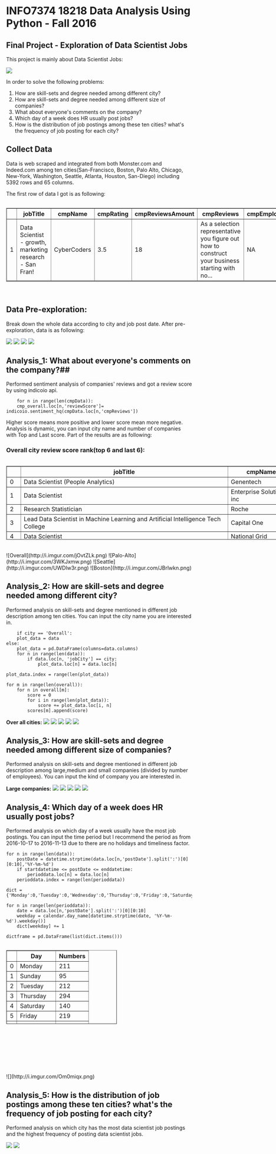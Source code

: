 # INFO7374 18218 Data Analysis Using Python - Fall 2016 #
## Final Project - Exploration of Data Scientist Jobs ##
This project is mainly about Data Scientist Jobs:

![](http://i.imgur.com/MnjD6Ti.jpg)

In order to solve the following problems:

1. How are skill-sets and degree needed among different city?
2. How are skill-sets and degree needed among different size of companies?
3. What about everyone's comments on the company?
4. Which day of a week does HR usually post jobs?
5. How is the distribution of job postings among these ten cities? what's the frequency of job posting for each city? 

## Collect Data ##
Data is web scraped and integrated from both Monster.com and Indeed.com among ten cities(San-Francisco, Boston, Palo Alto, Chicago, New-York, Washington, Seattle, Atlanta, Houston, San-Diego) including 5392 rows and 65 columns.


The first row of data I got is as following:

<div style="overflow-x: auto; overflow-y: auto; height: 250px; width:1000px;" type = "text/css">
    <table id="table" class="table" border="1" align="center" width="100px" height="200px">
  <tbody >
   <tr><th></th><th>jobTitle</th><th>cmpName</th><th>cmpRating</th><th>cmpReviewsAmount</th><th>cmpReviews</th><th>cmpEmployees
</th><th>jobCity
</th><th>jobRegion
</th><th>jobState
</th><th>postDate
</th><th>job_url
</th><th>bachelor
</th><th>bash</th><th>c</th><th>c++
</th><th>cassandra
</th><th>d3
</th><th>d3.js

</th><th>excel

</th><th>flume

</th><th>h2o

</th><th>hadoop

</th><th>hbase

</th><th>hive

</th><th>java
</th><th>javascript</th><th>linux</th><th>mahout</th><th>mapreduce</th><th>master
</th><th>matlab

</th><th>mongodb

</th><th>mssql

</th><th>mysql

</th><th>nosql

</th><th>numpy

</th><th>oozie
</th><th>oracle
</th><th>pandas

</th><th>perl

</th><th>ph.d

</th><th>php


</th><th>pig


</th><th>postgresql


</th><th>powerpoint


</th><th>python


</th><th>r


</th><th>rdbms


</th><th>ruby
</th><th>saas
</th><th>sas
</th><th>scala
</th><th>scikits.learn
</th><th>scipy

</th><th>shark

</th><th>shell

</th><th>spark

</th><th>splunk

</th><th>spotfire

</th><th>sps

</th><th>spss
</th><th>sql
</th><th>tableau

</th><th>zookeeper

</th></tr>
   <tr><td>1</td><td>Data Scientist - growth, marketing research - San Fran!
</td><td>CyberCoders
</td><td>3.5
</td><td>18
</td><td>As a selection representative you figure out how to construct your business starting with no...</td>
<td>NA</td>
<td>San-Francisco
</td><td>San Francisco
</td><td>CA
</td><td>2016-12-01T12:00
</td><td>http://jobview.monster.com/data-scientist-growth-marketing-research-san-fran!-job-san-francisco-ca-us-176931443.aspx?mescoid=1500152001001&jobPosition=1
</td><td>0
</td><td>0
</td><td>0
</td><td>0
</td><td>0
</td><td>0
</td><td>0
</td><td>0
</td><td>0
</td><td>0
</td><td>1
</td><td>0
</td><td>1
</td><td>0
</td><td>0
</td><td>0
</td><td>0
</td><td>0
</td><td>1
</td><td>0
</td><td>0
</td><td>0
</td><td>0
</td><td>0
</td><td>0
</td><td>0
</td><td>0
</td><td>0
</td><td>0
</td><td>0
</td><td>0
</td><td>1
</td><td>0
</td><td>0
</td><td>1
</td><td>1
</td><td>0
</td><td>0
</td><td>0
</td><td>0
</td><td>0
</td><td>0
</td><td>0
</td><td>0
</td><td>0
</td><td>0
</td><td>0
</td><td>0
</td><td>0
</td><td>0
</td><td>1
</td><td>0
</td><td>0
</td></tr>
</tbody>
  
</table>
</div>


## Data Pre-exploration: ##
Break down the whole data according to city and job post date. After pre-exploration, data is as following:

![](http://i.imgur.com/zMbZs8a.png)
![](http://i.imgur.com/lsddBO0.png)
![](http://i.imgur.com/q7lU3qh.png)
![](http://i.imgur.com/26K8yeq.png)

## Analysis_1: What about everyone's comments on the company?##
Performed sentiment analysis of companies' reviews and got a review score by using indicoio api.

        for n in range(len(cmpData)):
        cmp_overall.loc[n,'reviewScore']= indicoio.sentiment_hq(cmpData.loc[n,'cmpReviews'])

Higher score means more positive and lower score mean more negative. Analysis is dynamic, you can input city name and number of companies with Top and Last score. Part of the results are as following:
### Overall city review score rank(top 6 and last 6): ###

<div style="overflow-x: auto; overflow-y: auto; height: 250px; width:1000px;" type = "text/css">
    <table id="table" class="table" border="1" align="center" width="100px" height="200px">
  <tbody >
   <tr><th></th><th>jobTitle</th><th>cmpName</th><th>cmpRating</th><th>reviewScore</th></tr>

<tr><td>0</td><td>Data Scientist (People Analytics)</td><td>Genentech
</td><td>4.1
</td><td>99.96
</td></tr>

<tr><td>1
</td><td>Data Scientist
</td><td>Enterprise Solution inc
</td><td>4
</td><td>99.95
</td></tr>

<tr><td>2</td><td>Research Statistician
</td><td>Roche

</td><td>4.2
</td><td>99.93
</td></tr>

<tr><td>3</td><td>Lead Data Scientist in Machine Learning and Artificial Intelligence Tech College
</td><td>Capital One

</td><td>3.9

</td><td>99.93
</td></tr>

<tr><td>4</td><td>Data Scientist

</td><td>National Grid

</td><td>4.1
</td><td>99.92
</td></tr>

<tr><td>5</td><td>Data Warehouse Developer-Enterprise Analytics (40 HR, Days)
</td><td>Boston Medical Center

</td><td>4
</td><td>99.92
</td></tr>

<tr><td>6</td><td>Senior Biostatistician

</td><td>Cyberonics

</td><td>2.8

</td><td>5.62
</td></tr>

<tr><td>7
</td><td>Data Scientist
</td><td>Xerox

</td><td>3.4
</td><td>5.47
</td></tr>

<tr><td>8</td><td>Lead Data Scientist

</td><td>GrubHub


</td><td>3

</td><td>4.93

</td></tr>

<tr><td>9</td><td>Senior Public Health Scientists - Senior Project Managers
</td><td>ICF


</td><td>3.4


</td><td>4.68

</td></tr>

<tr><td>10</td><td>Data Scientist

</td><td>Stitch Fix


</td><td>3.3

</td><td>2.82

</td></tr>

<tr><td>11</td><td>Data Scientist
</td><td>Dupage Medical Group


</td><td>3

</td><td>0.45
</td></tr>

</tbody>
</table>
</div>
![Overall](http://i.imgur.com/jOvtZLk.png)
![Palo-Alto](http://i.imgur.com/3WKJxmw.png)
![Seattle](http://i.imgur.com/UWDlw3r.png)
![Boston](http://i.imgur.com/JBrlwkn.png)

## Analysis_2: How are skill-sets and degree needed among different city? ##
Performed analysis on skill-sets and degree mentioned in different job description among ten cities. You can input the city name you are interested in.

        if city == 'Overall':
        plot_data = data
    else:
        plot_data = pd.DataFrame(columns=data.columns)
        for n in range(len(data)):
            if data.loc[n, 'jobCity'] == city:
                plot_data.loc[n] = data.loc[n]

    plot_data.index = range(len(plot_data))

    for m in range(len(overall)):
        for n in overall[m]:
            score = 0
            for i in range(len(plot_data)):
                score += plot_data.loc[i, n]
            scores[m].append(score)

**Over all cities:**
![](http://i.imgur.com/0ERregd.png)
![](http://i.imgur.com/nl12xnr.png)
![](http://i.imgur.com/wKss9BL.png)
![](http://i.imgur.com/We6rI8Q.png)
![](http://i.imgur.com/ZBctxyA.png)

## Analysis_3: How are skill-sets and degree needed among different size of companies? ##
Performed analysis on skill-sets and degree mentioned in different job description among large,medium and small companies (divided by number of employees). You can input the kind of company you are interested in.

**Large companies:**
![](http://i.imgur.com/nkXeF8A.png)
![](http://i.imgur.com/lmd6B8G.png)
![](http://i.imgur.com/b1HWZIw.png)
![](http://i.imgur.com/8Shg1so.png)
![](http://i.imgur.com/ezzEVPE.png)

## Analysis_4: Which day of a week does HR usually post jobs? ##
Performed analysis on which day of a week usually have the most job postings. You can input the time period but I recommend the period as from 2016-10-17 to 2016-11-13 due to there are no holidays and timeliness factor.

    for n in range(len(data)):
	    postDate = datetime.strptime(data.loc[n,'postDate'].split(':')[0][0:10],'%Y-%m-%d')
	    if startdatetime <= postDate <= enddatetime:
	        perioddata.loc[n] = data.loc[n]
		perioddata.index = range(len(perioddata))

	dict = {'Monday':0,'Tuesday':0,'Wednesday':0,'Thursday':0,'Friday':0,'Saturday':0,'Sunday':0}

	for n in range(len(perioddata)):
	    date = data.loc[n,'postDate'].split(':')[0][0:10]
	    weekday = calendar.day_name[datetime.strptime(date, '%Y-%m-%d').weekday()]
	    dict[weekday] += 1

	dictframe = pd.DataFrame(list(dict.items()))


<div style="overflow-x: auto; overflow-y: auto; height: 350px; width:300px;" type = "text/css">
    <table id="table" class="table" border="1" align="center" width="100px" height="200px">
  <tbody >
<tr><th></th><th>Day</th><th>Numbers</th></tr>
<tr><td>0</td><td>Monday</td><td>211</td></tr>
<tr><td>1</td><td>Sunday</td><td>95</td></tr>
<tr><td>2</td><td>Tuesday</td><td>212</td></tr>
<tr><td>3</td><td>Thursday</td><td>294</td></tr>
<tr><td>4</td><td>Saturday</td><td>140</td></tr>
<tr><td>5</td><td>Friday</td><td>219</td></tr>
<tr><td>6</td><td>Wednesday</td><td>231</td></tr>
  </tbody>
	</table>
</div>
![](http://i.imgur.com/Om0miqx.png)

## Analysis_5: How is the distribution of job postings among these ten cities? what's the frequency of job posting for each city?  ##
Performed analysis on which city has the most data scientist job postings and the highest frequency of posting data scientist jobs.

![](http://i.imgur.com/o7M3kjg.png)
![](http://i.imgur.com/uCItj6M.png)
